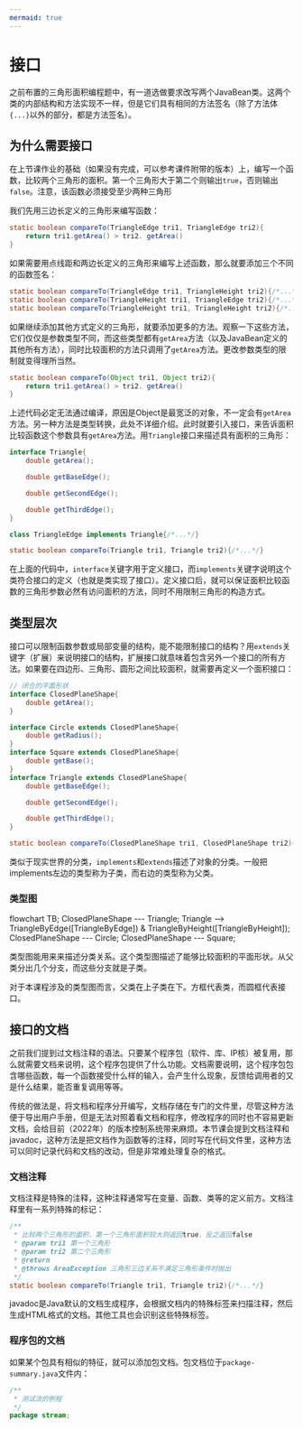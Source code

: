 ```yaml
---
mermaid: true
---
```

# 接口

之前布置的三角形面积编程题中，有一道选做要求改写两个JavaBean类。这两个类的内部结构和方法实现不一样，但是它们具有相同的方法签名（除了方法体`{...}`以外的部分，都是方法签名）。

## 为什么需要接口

在上节课作业的基础（如果没有完成，可以参考课件附带的版本）上，编写一个函数，比较两个三角形的面积。第一个三角形大于第二个则输出`true`，否则输出`false`。注意，该函数必须接受至少两种三角形

我们先用三边长定义的三角形来编写函数：

```java
static boolean compareTo(TriangleEdge tri1, TriangleEdge tri2){
    return tri1.getArea() > tri2. getArea()
}
```

如果需要用点线距和两边长定义的三角形来编写上述函数，那么就要添加三个不同的函数签名：
```java
static boolean compareTo(TriangleEdge tri1, TriangleHeight tri2){/*...*/}
static boolean compareTo(TriangleHeight tri1, TriangleEdge tri2){/*...*/}
static boolean compareTo(TriangleHeight tri1, TriangleHeight tri2){/*...*/}
```

如果继续添加其他方式定义的三角形，就要添加更多的方法。观察一下这些方法，它们仅仅是参数类型不同，而这些类型都有`getArea`方法（以及JavaBean定义的其他所有方法），同时比较面积的方法只调用了`getArea`方法。更改参数类型的限制就变得理所当然。

```java
static boolean compareTo(Object tri1, Object tri2){
    return tri1.getArea() > tri2. getArea()
}
```

上述代码必定无法通过编译，原因是Object是最宽泛的对象，不一定会有`getArea`方法。另一种方法是类型转换，此处不详细介绍。此时就要引入接口，来告诉面积比较函数这个参数具有`getArea`方法。用`Triangle`接口来描述具有面积的三角形：

```java
interface Triangle{
    double getArea();

    double getBaseEdge();

    double getSecondEdge();

    double getThirdEdge();
}

class TriangleEdge implements Triangle{/*...*/}

static boolean compareTo(Triangle tri1, Triangle tri2){/*...*/}
```

在上面的代码中，`interface`关键字用于定义接口，而`implements`关键字说明这个类符合接口的定义（也就是类实现了接口）。定义接口后，就可以保证面积比较函数的三角形参数必然有访问面积的方法，同时不用限制三角形的构造方式。

## 类型层次

接口可以限制函数参数或局部变量的结构，能不能限制接口的结构？用`extends`关键字（扩展）来说明接口的结构，扩展接口就意味着包含另外一个接口的所有方法。如果要在四边形、三角形、圆形之间比较面积，就需要再定义一个面积接口：

```java
// 闭合的平面形状
interface ClosedPlaneShape{
    double getArea();
}

interface Circle extends ClosedPlaneShape{
    double getRadius();
}
interface Square extends ClosedPlaneShape{
    double getBase();
}
interface Triangle extends ClosedPlaneShape{
    double getBaseEdge();

    double getSecondEdge();

    double getThirdEdge();
}

static boolean compareTo(ClosedPlaneShape tri1, ClosedPlaneShape tri2){/*...*/}
```

类似于现实世界的分类，`implements`和`extends`描述了对象的分类。一般把implements左边的类型称为子类，而右边的类型称为父类。

### 类型图

<div class="mermaid">
flowchart TB;
ClosedPlaneShape --- Triangle;
Triangle --> TriangleByEdge([TriangleByEdge]) & TriangleByHeight([TriangleByHeight]);
ClosedPlaneShape --- Circle;
ClosedPlaneShape --- Square;
</div>

类型图能用来来描述分类关系。这个类型图描述了能够比较面积的平面形状。从父类分出几个分支，而这些分支就是子类。

对于本课程涉及的类型图而言，父类在上子类在下。方框代表类，而圆框代表接口。

## 接口的文档

之前我们提到过文档注释的语法。只要某个程序包（软件、库、IP核）被复用，那么就需要文档来说明，这个程序包提供了什么功能。文档需要说明，这个程序包包含哪些函数，每一个函数接受什么样的输入，会产生什么现象，反馈给调用者的又是什么结果，能否重复调用等等。

传统的做法是，将文档和程序分开编写，文档存储在专门的文件里，尽管这种方法便于导出用户手册，但是无法对照着看文档和程序，修改程序的同时也不容易更新文档，会给目前（2022年）的版本控制系统带来麻烦。本节课会提到文档注释和javadoc，这种方法是把文档作为函数等的注释，同时写在代码文件里，这种方法可以同时记录代码和文档的改动，但是非常难处理复杂的格式。

### 文档注释

文档注释是特殊的注释，这种注释通常写在变量、函数、类等的定义前方。文档注释里有一系列特殊的标记：

```java
/**
 * 比较两个三角形的面积，第一个三角形面积较大则返回true，反之返回false
 * @param tri1 第一个三角形
 * @param tri2 第二个三角形
 * @return
 * @throws AreaException 三角形三边关系不满足三角形条件时抛出
 */
static boolean compareTo(Triangle tri1, Triangle tri2){/*...*/}
```

javadoc是Java默认的文档生成程序，会根据文档内的特殊标签来扫描注释，然后生成HTML格式的文档。其他工具也会识别这些特殊标签。

### 程序包的文档

如果某个包具有相似的特征，就可以添加包文档。包文档位于`package-summary.java`文件内：
```java
/**
 * 测试流的例程
 */
package stream;
```
